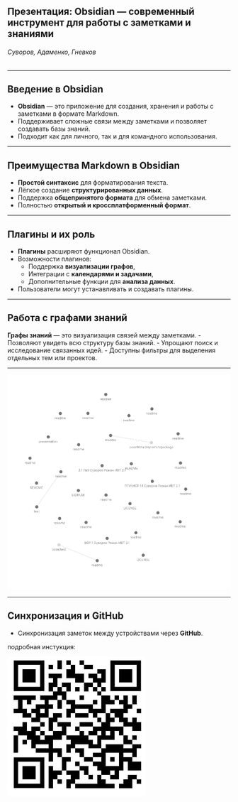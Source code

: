 ## Презентация: Obsidian — современный инструмент для работы с заметками и знаниями

###### Суворов, Адаменко, Гневков

---

##  Введение в Obsidian

- **Obsidian** — это приложение для создания, хранения и работы с заметками в формате Markdown.
- Поддерживает сложные связи между заметками и позволяет создавать базы знаний.
- Подходит как для личного, так и для командного использования.

---

##  Преимущества Markdown в Obsidian

- **Простой синтаксис** для форматирования текста.
- Лёгкое создание **структурированных данных**.
- Поддержка **общепринятого формата** для обмена заметками.
- Полностью **открытый и кроссплатформенный формат**.

---

##  Плагины и их роль

- **Плагины** расширяют функционал Obsidian.
- Возможности плагинов:
  - Поддержка **визуализации графов**,
  - Интеграции с **календарями и задачами**,
  - Дополнительные функции для **анализа данных**.
- Пользователи могут устанавливать и создавать плагины.

---

## Работа с графами знаний 
**Графы знаний** — это визуализация связей между заметками. - Позволяют увидеть всю структуру базы знаний. - Упрощают поиск и исследование связанных идей. - Доступны фильтры для выделения отдельных тем или проектов.

---
![](images/image.png)

---
##  Синхронизация и GitHub

- Синхронизация заметок между устройствами через **GitHub**.

 подробная инстукция:

  ![](images/image-1%201.png)
